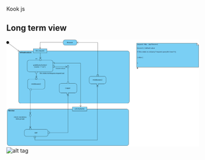 Kook js

## Long term view
![alt tag](https://github.com/a-lavoie/kookjs/blob/master/docs/img/LongtermView.jpg)
![alt tag](https://github.com/a-lavoie/kookjs/blob/master/docs/img/ShortermView.jpg)
